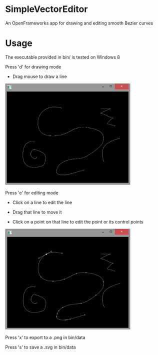 # SimpleVectorEditor
An OpenFrameworks app for drawing and editing smooth Bezier curves

# Usage

The executable provided in bin/ is tested on Windows 8

Press 'd' for drawing mode

- Drag mouse to draw a line

<img src="img/draw.png" width="400">
  
Press 'e' for editing mode

- Click on a line to edit the line
  
- Drag that line to move it
  
- Click on a point on that line to edit the point or its control points

<img src="img/edit.png" width="400">
  
Press 'x' to export to a .png in bin/data

Press 's' to save a .svg in bin/data
